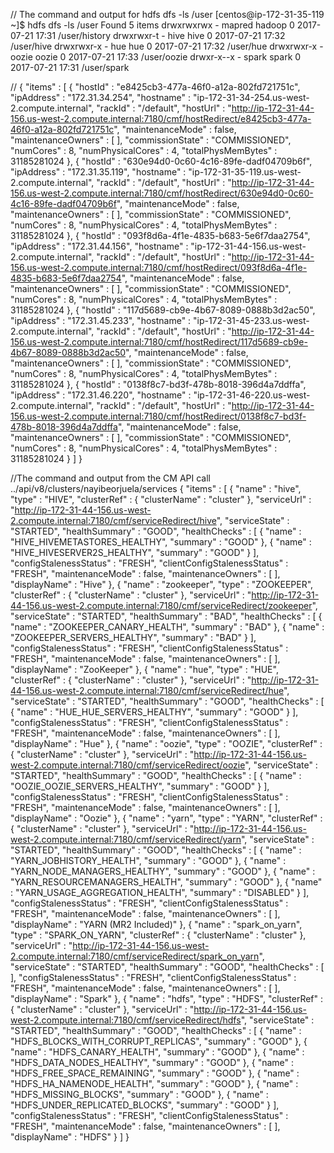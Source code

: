 // The command and output for hdfs dfs -ls /user
[centos@ip-172-31-35-119 ~]$ hdfs dfs -ls /user
Found 5 items
drwxrwxrwx   - mapred hadoop          0 2017-07-21 17:31 /user/history
drwxrwxr-t   - hive   hive            0 2017-07-21 17:32 /user/hive
drwxrwxr-x   - hue    hue             0 2017-07-21 17:32 /user/hue
drwxrwxr-x   - oozie  oozie           0 2017-07-21 17:33 /user/oozie
drwxr-x--x   - spark  spark           0 2017-07-21 17:31 /user/spark


//
{
  "items" : [ {
    "hostId" : "e8425cb3-477a-46f0-a12a-802fd721751c",
    "ipAddress" : "172.31.34.254",
    "hostname" : "ip-172-31-34-254.us-west-2.compute.internal",
    "rackId" : "/default",
    "hostUrl" : "http://ip-172-31-44-156.us-west-2.compute.internal:7180/cmf/hostRedirect/e8425cb3-477a-46f0-a12a-802fd721751c",
    "maintenanceMode" : false,
    "maintenanceOwners" : [ ],
    "commissionState" : "COMMISSIONED",
    "numCores" : 8,
    "numPhysicalCores" : 4,
    "totalPhysMemBytes" : 31185281024
  }, {
    "hostId" : "630e94d0-0c60-4c16-89fe-dadf04709b6f",
    "ipAddress" : "172.31.35.119",
    "hostname" : "ip-172-31-35-119.us-west-2.compute.internal",
    "rackId" : "/default",
    "hostUrl" : "http://ip-172-31-44-156.us-west-2.compute.internal:7180/cmf/hostRedirect/630e94d0-0c60-4c16-89fe-dadf04709b6f",
    "maintenanceMode" : false,
    "maintenanceOwners" : [ ],
    "commissionState" : "COMMISSIONED",
    "numCores" : 8,
    "numPhysicalCores" : 4,
    "totalPhysMemBytes" : 31185281024
  }, {
    "hostId" : "093f8d6a-4f1e-4835-b683-5e6f7daa2754",
    "ipAddress" : "172.31.44.156",
    "hostname" : "ip-172-31-44-156.us-west-2.compute.internal",
    "rackId" : "/default",
    "hostUrl" : "http://ip-172-31-44-156.us-west-2.compute.internal:7180/cmf/hostRedirect/093f8d6a-4f1e-4835-b683-5e6f7daa2754",
    "maintenanceMode" : false,
    "maintenanceOwners" : [ ],
    "commissionState" : "COMMISSIONED",
    "numCores" : 8,
    "numPhysicalCores" : 4,
    "totalPhysMemBytes" : 31185281024
  }, {
    "hostId" : "117d5689-cb9e-4b67-8089-0888b3d2ac50",
    "ipAddress" : "172.31.45.233",
    "hostname" : "ip-172-31-45-233.us-west-2.compute.internal",
    "rackId" : "/default",
    "hostUrl" : "http://ip-172-31-44-156.us-west-2.compute.internal:7180/cmf/hostRedirect/117d5689-cb9e-4b67-8089-0888b3d2ac50",
    "maintenanceMode" : false,
    "maintenanceOwners" : [ ],
    "commissionState" : "COMMISSIONED",
    "numCores" : 8,
    "numPhysicalCores" : 4,
    "totalPhysMemBytes" : 31185281024
  }, {
    "hostId" : "0138f8c7-bd3f-478b-8018-396d4a7ddffa",
    "ipAddress" : "172.31.46.220",
    "hostname" : "ip-172-31-46-220.us-west-2.compute.internal",
    "rackId" : "/default",
    "hostUrl" : "http://ip-172-31-44-156.us-west-2.compute.internal:7180/cmf/hostRedirect/0138f8c7-bd3f-478b-8018-396d4a7ddffa",
    "maintenanceMode" : false,
    "maintenanceOwners" : [ ],
    "commissionState" : "COMMISSIONED",
    "numCores" : 8,
    "numPhysicalCores" : 4,
    "totalPhysMemBytes" : 31185281024
  } ]
}


//The command and output from the CM API call ../api/v8/clusters/nayibeorjuela/services
{
  "items" : [ {
    "name" : "hive",
    "type" : "HIVE",
    "clusterRef" : {
      "clusterName" : "cluster"
    },
    "serviceUrl" : "http://ip-172-31-44-156.us-west-2.compute.internal:7180/cmf/serviceRedirect/hive",
    "serviceState" : "STARTED",
    "healthSummary" : "GOOD",
    "healthChecks" : [ {
      "name" : "HIVE_HIVEMETASTORES_HEALTHY",
      "summary" : "GOOD"
    }, {
      "name" : "HIVE_HIVESERVER2S_HEALTHY",
      "summary" : "GOOD"
    } ],
    "configStalenessStatus" : "FRESH",
    "clientConfigStalenessStatus" : "FRESH",
    "maintenanceMode" : false,
    "maintenanceOwners" : [ ],
    "displayName" : "Hive"
  }, {
    "name" : "zookeeper",
    "type" : "ZOOKEEPER",
    "clusterRef" : {
      "clusterName" : "cluster"
    },
    "serviceUrl" : "http://ip-172-31-44-156.us-west-2.compute.internal:7180/cmf/serviceRedirect/zookeeper",
    "serviceState" : "STARTED",
    "healthSummary" : "BAD",
    "healthChecks" : [ {
      "name" : "ZOOKEEPER_CANARY_HEALTH",
      "summary" : "BAD"
    }, {
      "name" : "ZOOKEEPER_SERVERS_HEALTHY",
      "summary" : "BAD"
    } ],
    "configStalenessStatus" : "FRESH",
    "clientConfigStalenessStatus" : "FRESH",
    "maintenanceMode" : false,
    "maintenanceOwners" : [ ],
    "displayName" : "ZooKeeper"
  }, {
    "name" : "hue",
    "type" : "HUE",
    "clusterRef" : {
      "clusterName" : "cluster"
    },
    "serviceUrl" : "http://ip-172-31-44-156.us-west-2.compute.internal:7180/cmf/serviceRedirect/hue",
    "serviceState" : "STARTED",
    "healthSummary" : "GOOD",
    "healthChecks" : [ {
      "name" : "HUE_HUE_SERVERS_HEALTHY",
      "summary" : "GOOD"
    } ],
    "configStalenessStatus" : "FRESH",
    "clientConfigStalenessStatus" : "FRESH",
    "maintenanceMode" : false,
    "maintenanceOwners" : [ ],
    "displayName" : "Hue"
  }, {
    "name" : "oozie",
    "type" : "OOZIE",
    "clusterRef" : {
      "clusterName" : "cluster"
    },
    "serviceUrl" : "http://ip-172-31-44-156.us-west-2.compute.internal:7180/cmf/serviceRedirect/oozie",
    "serviceState" : "STARTED",
    "healthSummary" : "GOOD",
    "healthChecks" : [ {
      "name" : "OOZIE_OOZIE_SERVERS_HEALTHY",
      "summary" : "GOOD"
    } ],
    "configStalenessStatus" : "FRESH",
    "clientConfigStalenessStatus" : "FRESH",
    "maintenanceMode" : false,
    "maintenanceOwners" : [ ],
    "displayName" : "Oozie"
  }, {
    "name" : "yarn",
    "type" : "YARN",
    "clusterRef" : {
      "clusterName" : "cluster"
    },
    "serviceUrl" : "http://ip-172-31-44-156.us-west-2.compute.internal:7180/cmf/serviceRedirect/yarn",
    "serviceState" : "STARTED",
    "healthSummary" : "GOOD",
    "healthChecks" : [ {
      "name" : "YARN_JOBHISTORY_HEALTH",
      "summary" : "GOOD"
    }, {
      "name" : "YARN_NODE_MANAGERS_HEALTHY",
      "summary" : "GOOD"
    }, {
      "name" : "YARN_RESOURCEMANAGERS_HEALTH",
      "summary" : "GOOD"
    }, {
      "name" : "YARN_USAGE_AGGREGATION_HEALTH",
      "summary" : "DISABLED"
    } ],
    "configStalenessStatus" : "FRESH",
    "clientConfigStalenessStatus" : "FRESH",
    "maintenanceMode" : false,
    "maintenanceOwners" : [ ],
    "displayName" : "YARN (MR2 Included)"
  }, {
    "name" : "spark_on_yarn",
    "type" : "SPARK_ON_YARN",
    "clusterRef" : {
      "clusterName" : "cluster"
    },
    "serviceUrl" : "http://ip-172-31-44-156.us-west-2.compute.internal:7180/cmf/serviceRedirect/spark_on_yarn",
    "serviceState" : "STARTED",
    "healthSummary" : "GOOD",
    "healthChecks" : [ ],
    "configStalenessStatus" : "FRESH",
    "clientConfigStalenessStatus" : "FRESH",
    "maintenanceMode" : false,
    "maintenanceOwners" : [ ],
    "displayName" : "Spark"
  }, {
    "name" : "hdfs",
    "type" : "HDFS",
    "clusterRef" : {
      "clusterName" : "cluster"
    },
    "serviceUrl" : "http://ip-172-31-44-156.us-west-2.compute.internal:7180/cmf/serviceRedirect/hdfs",
    "serviceState" : "STARTED",
    "healthSummary" : "GOOD",
    "healthChecks" : [ {
      "name" : "HDFS_BLOCKS_WITH_CORRUPT_REPLICAS",
      "summary" : "GOOD"
    }, {
      "name" : "HDFS_CANARY_HEALTH",
      "summary" : "GOOD"
    }, {
      "name" : "HDFS_DATA_NODES_HEALTHY",
      "summary" : "GOOD"
    }, {
      "name" : "HDFS_FREE_SPACE_REMAINING",
      "summary" : "GOOD"
    }, {
      "name" : "HDFS_HA_NAMENODE_HEALTH",
      "summary" : "GOOD"
    }, {
      "name" : "HDFS_MISSING_BLOCKS",
      "summary" : "GOOD"
    }, {
      "name" : "HDFS_UNDER_REPLICATED_BLOCKS",
      "summary" : "GOOD"
    } ],
    "configStalenessStatus" : "FRESH",
    "clientConfigStalenessStatus" : "FRESH",
    "maintenanceMode" : false,
    "maintenanceOwners" : [ ],
    "displayName" : "HDFS"
  } ]
}
